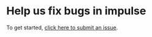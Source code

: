 # Help us fix bugs in impulse
To get started, [click here to submit an issue](https://github.com/vingard/impulse-issues/issues/new/choose).
